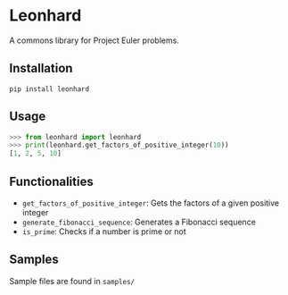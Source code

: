 # Leonhard
A commons library for Project Euler problems.

## Installation
`pip install leonhard`

## Usage
```python
>>> from leonhard import leonhard
>>> print(leonhard.get_factors_of_positive_integer(10))
[1, 2, 5, 10]
```

## Functionalities
* `get_factors_of_positive_integer`: Gets the factors of a given positive integer
* `generate_fibonacci_sequence`: Generates a Fibonacci sequence
* `is_prime`: Checks if a number is prime or not

## Samples
Sample files are found in `samples/`


